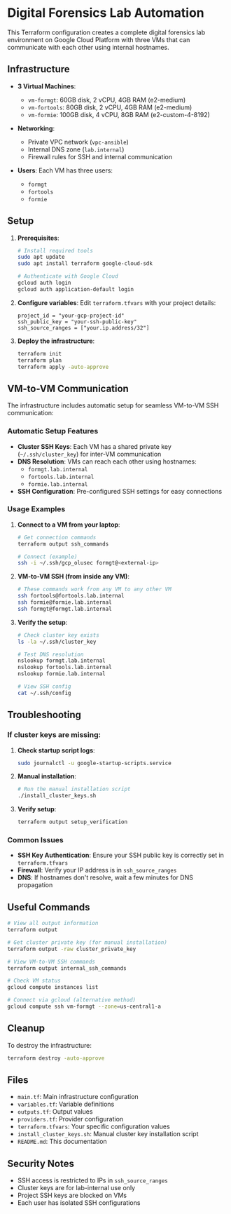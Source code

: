 # Digital Forensics Lab Automation

This Terraform configuration creates a complete digital forensics lab environment on Google Cloud Platform with three VMs that can communicate with each other using internal hostnames.

## Infrastructure

- **3 Virtual Machines**:
  - `vm-formgt`: 60GB disk, 2 vCPU, 4GB RAM (e2-medium)
  - `vm-fortools`: 80GB disk, 2 vCPU, 4GB RAM (e2-medium)
  - `vm-formie`: 100GB disk, 4 vCPU, 8GB RAM (e2-custom-4-8192)

- **Networking**:
  - Private VPC network (`vpc-ansible`)
  - Internal DNS zone (`lab.internal`)
  - Firewall rules for SSH and internal communication

- **Users**: Each VM has three users:
  - `formgt`
  - `fortools` 
  - `formie`

## Setup

1. **Prerequisites**:
   ```bash
   # Install required tools
   sudo apt update
   sudo apt install terraform google-cloud-sdk

   # Authenticate with Google Cloud
   gcloud auth login
   gcloud auth application-default login
   ```

2. **Configure variables**:
   Edit `terraform.tfvars` with your project details:
   ```hcl
   project_id = "your-gcp-project-id"
   ssh_public_key = "your-ssh-public-key"
   ssh_source_ranges = ["your.ip.address/32"]
   ```

3. **Deploy the infrastructure**:
   ```bash
   terraform init
   terraform plan
   terraform apply -auto-approve
   ```

## VM-to-VM Communication

The infrastructure includes automatic setup for seamless VM-to-VM SSH communication:

### Automatic Setup Features

- **Cluster SSH Keys**: Each VM has a shared private key (`~/.ssh/cluster_key`) for inter-VM communication
- **DNS Resolution**: VMs can reach each other using hostnames:
  - `formgt.lab.internal`
  - `fortools.lab.internal`
  - `formie.lab.internal`
- **SSH Configuration**: Pre-configured SSH settings for easy connections

### Usage Examples

1. **Connect to a VM from your laptop**:
   ```bash
   # Get connection commands
   terraform output ssh_commands
   
   # Connect (example)
   ssh -i ~/.ssh/gcp_olusec formgt@<external-ip>
   ```

2. **VM-to-VM SSH (from inside any VM)**:
   ```bash
   # These commands work from any VM to any other VM
   ssh fortools@fortools.lab.internal
   ssh formie@formie.lab.internal
   ssh formgt@formgt.lab.internal
   ```

3. **Verify the setup**:
   ```bash
   # Check cluster key exists
   ls -la ~/.ssh/cluster_key
   
   # Test DNS resolution
   nslookup formgt.lab.internal
   nslookup fortools.lab.internal
   nslookup formie.lab.internal
   
   # View SSH config
   cat ~/.ssh/config
   ```

## Troubleshooting

### If cluster keys are missing:

1. **Check startup script logs**:
   ```bash
   sudo journalctl -u google-startup-scripts.service
   ```

2. **Manual installation**:
   ```bash
   # Run the manual installation script
   ./install_cluster_keys.sh
   ```

3. **Verify setup**:
   ```bash
   terraform output setup_verification
   ```

### Common Issues

- **SSH Key Authentication**: Ensure your SSH public key is correctly set in `terraform.tfvars`
- **Firewall**: Verify your IP address is in `ssh_source_ranges`
- **DNS**: If hostnames don't resolve, wait a few minutes for DNS propagation

## Useful Commands

```bash
# View all output information
terraform output

# Get cluster private key (for manual installation)
terraform output -raw cluster_private_key

# View VM-to-VM SSH commands
terraform output internal_ssh_commands

# Check VM status
gcloud compute instances list

# Connect via gcloud (alternative method)
gcloud compute ssh vm-formgt --zone=us-central1-a
```

## Cleanup

To destroy the infrastructure:

```bash
terraform destroy -auto-approve
```

## Files

- `main.tf`: Main infrastructure configuration
- `variables.tf`: Variable definitions
- `outputs.tf`: Output values
- `providers.tf`: Provider configuration
- `terraform.tfvars`: Your specific configuration values
- `install_cluster_keys.sh`: Manual cluster key installation script
- `README.md`: This documentation

## Security Notes

- SSH access is restricted to IPs in `ssh_source_ranges`
- Cluster keys are for lab-internal use only
- Project SSH keys are blocked on VMs
- Each user has isolated SSH configurations
